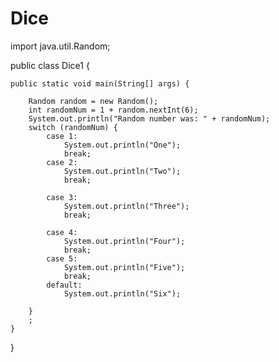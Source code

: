 # Dice
import java.util.Random;

public class Dice1 {

    public static void main(String[] args) {

        Random random = new Random();
        int randomNum = 1 + random.nextInt(6);
        System.out.println("Random number was: " + randomNum);
        switch (randomNum) {
            case 1:
                System.out.println("One");
                break;
            case 2:
                System.out.println("Two");
                break;

            case 3:
                System.out.println("Three");
                break;

            case 4:
                System.out.println("Four");
                break;
            case 5:
                System.out.println("Five");
                break;
            default:
                System.out.println("Six");

        }
        ;
    }
}
